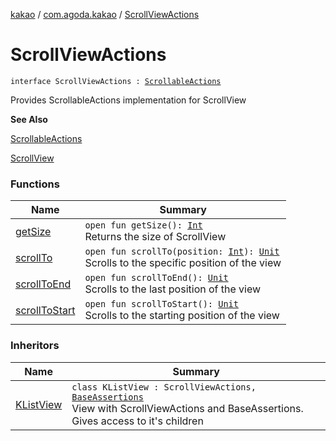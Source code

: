[kakao](../../index.md) / [com.agoda.kakao](../index.md) / [ScrollViewActions](.)

# ScrollViewActions

`interface ScrollViewActions : `[`ScrollableActions`](../-scrollable-actions/index.md)

Provides ScrollableActions implementation for ScrollView

**See Also**

[ScrollableActions](../-scrollable-actions/index.md)

[ScrollView](https://developer.android.com/reference/android/widget/ScrollView.html)

### Functions

| Name | Summary |
|---|---|
| [getSize](get-size.md) | `open fun getSize(): `[`Int`](https://kotlinlang.org/api/latest/jvm/stdlib/kotlin/-int/index.html)<br>Returns the size of ScrollView |
| [scrollTo](scroll-to.md) | `open fun scrollTo(position: `[`Int`](https://kotlinlang.org/api/latest/jvm/stdlib/kotlin/-int/index.html)`): `[`Unit`](https://kotlinlang.org/api/latest/jvm/stdlib/kotlin/-unit/index.html)<br>Scrolls to the specific position of the view |
| [scrollToEnd](scroll-to-end.md) | `open fun scrollToEnd(): `[`Unit`](https://kotlinlang.org/api/latest/jvm/stdlib/kotlin/-unit/index.html)<br>Scrolls to the last position of the view |
| [scrollToStart](scroll-to-start.md) | `open fun scrollToStart(): `[`Unit`](https://kotlinlang.org/api/latest/jvm/stdlib/kotlin/-unit/index.html)<br>Scrolls to the starting position of the view |

### Inheritors

| Name | Summary |
|---|---|
| [KListView](../-k-list-view/index.md) | `class KListView : ScrollViewActions, `[`BaseAssertions`](../-base-assertions/index.md)<br>View with ScrollViewActions and BaseAssertions. Gives access to it's children |
